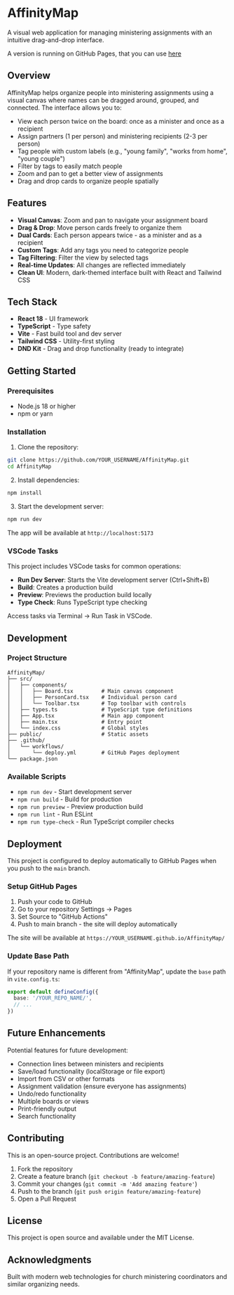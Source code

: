 # AffinityMap

A visual web application for managing ministering assignments with an intuitive drag-and-drop interface.

A version is running on GitHub Pages, that you can use [here](https://thulrus.github.io/AffinityMap/)

## Overview

AffinityMap helps organize people into ministering assignments using a visual canvas where names can be dragged around, grouped, and connected. The interface allows you to:

- View each person twice on the board: once as a minister and once as a recipient
- Assign partners (1 per person) and ministering recipients (2-3 per person)
- Tag people with custom labels (e.g., "young family", "works from home", "young couple")
- Filter by tags to easily match people
- Zoom and pan to get a better view of assignments
- Drag and drop cards to organize people spatially

## Features

- **Visual Canvas**: Zoom and pan to navigate your assignment board
- **Drag & Drop**: Move person cards freely to organize them
- **Dual Cards**: Each person appears twice - as a minister and as a recipient
- **Custom Tags**: Add any tags you need to categorize people
- **Tag Filtering**: Filter the view by selected tags
- **Real-time Updates**: All changes are reflected immediately
- **Clean UI**: Modern, dark-themed interface built with React and Tailwind CSS

## Tech Stack

- **React 18** - UI framework
- **TypeScript** - Type safety
- **Vite** - Fast build tool and dev server
- **Tailwind CSS** - Utility-first styling
- **DND Kit** - Drag and drop functionality (ready to integrate)

## Getting Started

### Prerequisites

- Node.js 18 or higher
- npm or yarn

### Installation

1. Clone the repository:
```bash
git clone https://github.com/YOUR_USERNAME/AffinityMap.git
cd AffinityMap
```

2. Install dependencies:
```bash
npm install
```

3. Start the development server:
```bash
npm run dev
```

The app will be available at `http://localhost:5173`

### VSCode Tasks

This project includes VSCode tasks for common operations:

- **Run Dev Server**: Starts the Vite development server (Ctrl+Shift+B)
- **Build**: Creates a production build
- **Preview**: Previews the production build locally
- **Type Check**: Runs TypeScript type checking

Access tasks via Terminal → Run Task in VSCode.

## Development

### Project Structure

```
AffinityMap/
├── src/
│   ├── components/
│   │   ├── Board.tsx         # Main canvas component
│   │   ├── PersonCard.tsx    # Individual person card
│   │   └── Toolbar.tsx       # Top toolbar with controls
│   ├── types.ts              # TypeScript type definitions
│   ├── App.tsx               # Main app component
│   ├── main.tsx              # Entry point
│   └── index.css             # Global styles
├── public/                   # Static assets
├── .github/
│   └── workflows/
│       └── deploy.yml        # GitHub Pages deployment
└── package.json
```

### Available Scripts

- `npm run dev` - Start development server
- `npm run build` - Build for production
- `npm run preview` - Preview production build
- `npm run lint` - Run ESLint
- `npm run type-check` - Run TypeScript compiler checks

## Deployment

This project is configured to deploy automatically to GitHub Pages when you push to the `main` branch.

### Setup GitHub Pages

1. Push your code to GitHub
2. Go to your repository Settings → Pages
3. Set Source to "GitHub Actions"
4. Push to main branch - the site will deploy automatically

The site will be available at `https://YOUR_USERNAME.github.io/AffinityMap/`

### Update Base Path

If your repository name is different from "AffinityMap", update the `base` path in `vite.config.ts`:

```typescript
export default defineConfig({
  base: '/YOUR_REPO_NAME/',
  // ...
})
```

## Future Enhancements

Potential features for future development:

- Connection lines between ministers and recipients
- Save/load functionality (localStorage or file export)
- Import from CSV or other formats
- Assignment validation (ensure everyone has assignments)
- Undo/redo functionality
- Multiple boards or views
- Print-friendly output
- Search functionality

## Contributing

This is an open-source project. Contributions are welcome!

1. Fork the repository
2. Create a feature branch (`git checkout -b feature/amazing-feature`)
3. Commit your changes (`git commit -m 'Add amazing feature'`)
4. Push to the branch (`git push origin feature/amazing-feature`)
5. Open a Pull Request

## License

This project is open source and available under the MIT License.

## Acknowledgments

Built with modern web technologies for church ministering coordinators and similar organizing needs.
